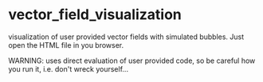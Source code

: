 # vector_field_visualization
visualization of user provided vector fields with simulated bubbles.
Just open the HTML file in you browser.

WARNING: uses direct evaluation of user provided code, so be careful how you run it, i.e. don't wreck yourself...
